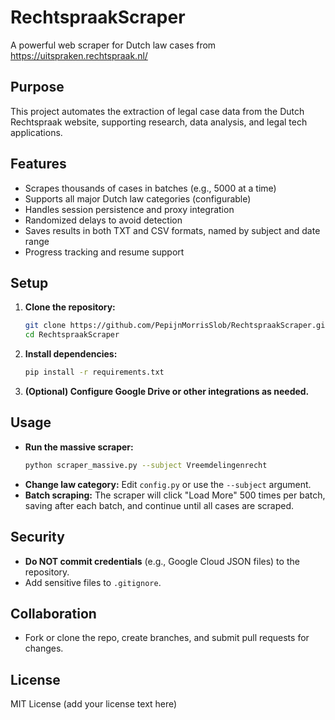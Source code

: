 # RechtspraakScraper

A powerful web scraper for Dutch law cases from https://uitspraken.rechtspraak.nl/

## Purpose
This project automates the extraction of legal case data from the Dutch Rechtspraak website, supporting research, data analysis, and legal tech applications.

## Features
- Scrapes thousands of cases in batches (e.g., 5000 at a time)
- Supports all major Dutch law categories (configurable)
- Handles session persistence and proxy integration
- Randomized delays to avoid detection
- Saves results in both TXT and CSV formats, named by subject and date range
- Progress tracking and resume support

## Setup
1. **Clone the repository:**
   ```sh
   git clone https://github.com/PepijnMorrisSlob/RechtspraakScraper.git
   cd RechtspraakScraper
   ```
2. **Install dependencies:**
   ```sh
   pip install -r requirements.txt
   ```
3. **(Optional) Configure Google Drive or other integrations as needed.**

## Usage
- **Run the massive scraper:**
  ```sh
  python scraper_massive.py --subject Vreemdelingenrecht
  ```
- **Change law category:**
  Edit `config.py` or use the `--subject` argument.
- **Batch scraping:**
  The scraper will click "Load More" 500 times per batch, saving after each batch, and continue until all cases are scraped.

## Security
- **Do NOT commit credentials** (e.g., Google Cloud JSON files) to the repository.
- Add sensitive files to `.gitignore`.

## Collaboration
- Fork or clone the repo, create branches, and submit pull requests for changes.

## License
MIT License (add your license text here) 